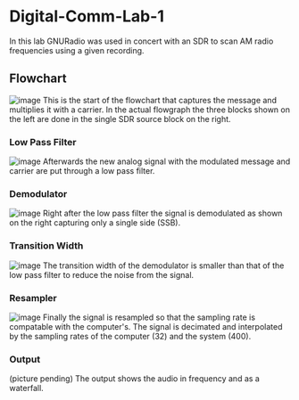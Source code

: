 # Digital-Comm-Lab-1

In this lab GNURadio was used in concert with an SDR to scan AM radio frequencies using a given recording.
## Flowchart
![image](https://github.com/blee0730/Digital-Comm-Lab-1/assets/130094173/156fd18f-3daf-4ef1-8300-4607a5aaaa07)
This is the start of the flowchart that captures the message and multiplies it with a carrier. In the actual flowgraph the three blocks shown on the left are done in the single SDR source block on the right.
### Low Pass Filter
![image](https://github.com/blee0730/Digital-Comm-Lab-1/assets/130094173/9398ec91-670e-41ed-a4cf-323f869a87b5)
Afterwards the new analog signal with the modulated message and carrier are put through a low pass filter.
### Demodulator
![image](https://github.com/blee0730/Digital-Comm-Lab-1/assets/130094173/0f6d6146-5212-4f67-99a2-b59eb62604a0)
Right after the low pass filter the signal is demodulated as shown on the right capturing only a single side (SSB).
### Transition Width
![image](https://github.com/blee0730/Digital-Comm-Lab-1/assets/130094173/e04079f2-5356-48f5-96f8-72292f31c853)
The transition width of the demodulator is smaller than that of the low pass filter to reduce the noise from the signal.
### Resampler
![image](https://github.com/blee0730/Digital-Comm-Lab-1/assets/130094173/2a309b5f-2f32-45f4-90c3-26f0d7c3d14b)
Finally the signal is resampled so that the sampling rate is compatable with the computer's. The signal is decimated and interpolated by the sampling rates of the computer (32) and the system (400).
### Output
(picture pending)
The output shows the audio in frequency and as a waterfall.

